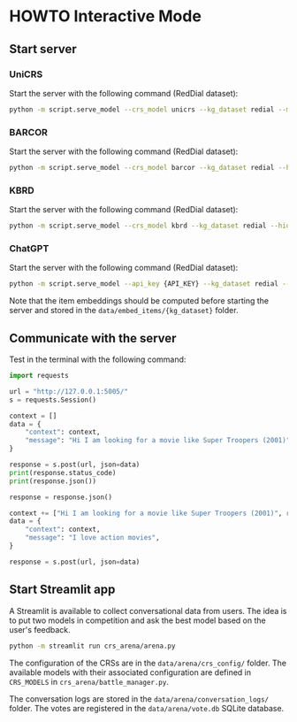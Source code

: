 # HOWTO Interactive Mode

## Start server

### UniCRS

Start the server with the following command (RedDial dataset):

```bash
python -m script.serve_model --crs_model unicrs --kg_dataset redial --model microsoft/DialoGPT-small --rec_model data/models/unicrs_rec_redial/ --conv_model data/models/unicrs_conv_redial/ --context_max_length 128 --entity_max_length 43 --tokenizer_path microsoft/DialoGPT-small --text_tokenizer_path roberta-base --resp_max_length 128 --text_encoder roberta-base --debug
```

### BARCOR

Start the server with the following command (RedDial dataset):

```bash
python -m script.serve_model --crs_model barcor --kg_dataset redial --hidden_size 128 --entity_hidden_size 128 --num_bases 8  --context_max_length 200 --entity_max_length 32 --rec_model data/models/barcor_rec_redial/ --conv_model data/models/barcor_conv_redial/ --tokenizer_path facebook/bart-base --encoder_layers 2 --decoder_layers 2 --attn_head 2 --text_hidden_size 300 --resp_max_length 128 --debug
```

### KBRD

Start the server with the following command (RedDial dataset):

```bash
python -m script.serve_model --crs_model kbrd --kg_dataset redial --hidden_size 128 --entity_hidden_size 128 --num_bases 8  --context_max_length 200 --entity_max_length 32 --rec_model data/models/kbrd_rec_redial/ --conv_model data/models/kbrd_conv_redial/ --tokenizer_path facebook/bart-base --encoder_layers 2 --decoder_layers 2 --attn_head 2 --text_hidden_size 300 --resp_max_length 128
```

### ChatGPT

Start the server with the following command (RedDial dataset):

```bash
python -m script.serve_model --api_key {API_KEY} --kg_dataset redial --crs_model chatgpt
```

Note that the item embeddings should be computed before starting the server and stored in the `data/embed_items/{kg_dataset}` folder.

## Communicate with the server

Test in the terminal with the following command:

```python
import requests

url = "http://127.0.0.1:5005/"
s = requests.Session() 

context = []
data = {
    "context": context,
    "message": "Hi I am looking for a movie like Super Troopers (2001)",
}

response = s.post(url, json=data)
print(response.status_code)
print(response.json())

response = response.json()

context += ["Hi I am looking for a movie like Super Troopers (2001)", response.get("response")]
data = {
    "context": context,
    "message": "I love action movies",
}

response = s.post(url, json=data)
```

## Start Streamlit app

A Streamlit is available to collect conversational data from users. The idea is to put two models in competition and ask the best model based on the user's feedback.

```bash
python -m streamlit run crs_arena/arena.py
```

The configuration of the CRSs are in the `data/arena/crs_config/` folder. The available models with their associated configuration are defined in `CRS_MODELS` in `crs_arena/battle_manager.py`.

The conversation logs are stored in the `data/arena/conversation_logs/` folder. The votes are registered in the `data/arena/vote.db` SQLite database.
